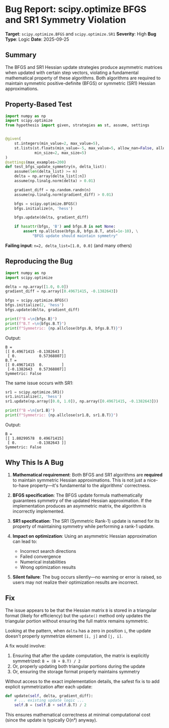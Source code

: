 # Bug Report: scipy.optimize BFGS and SR1 Symmetry Violation

**Target**: `scipy.optimize.BFGS` and `scipy.optimize.SR1`
**Severity**: High
**Bug Type**: Logic
**Date**: 2025-09-25

## Summary

The BFGS and SR1 Hessian update strategies produce asymmetric matrices when updated with certain step vectors, violating a fundamental mathematical property of these algorithms. Both algorithms are required to maintain symmetric positive-definite (BFGS) or symmetric (SR1) Hessian approximations.

## Property-Based Test

```python
import numpy as np
import scipy.optimize
from hypothesis import given, strategies as st, assume, settings


@given(
    st.integers(min_value=2, max_value=5),
    st.lists(st.floats(min_value=-5, max_value=5, allow_nan=False, allow_infinity=False),
             min_size=2, max_size=5)
)
@settings(max_examples=200)
def test_bfgs_update_symmetry(n, delta_list):
    assume(len(delta_list) >= n)
    delta = np.array(delta_list[:n])
    assume(np.linalg.norm(delta) > 0.01)

    gradient_diff = np.random.randn(n)
    assume(np.linalg.norm(gradient_diff) > 0.01)

    bfgs = scipy.optimize.BFGS()
    bfgs.initialize(n, 'hess')

    bfgs.update(delta, gradient_diff)

    if hasattr(bfgs, 'B') and bfgs.B is not None:
        assert np.allclose(bfgs.B, bfgs.B.T, atol=1e-10), \
            "BFGS update should maintain symmetry"
```

**Failing input**: `n=2, delta_list=[1.0, 0.0]` (and many others)

## Reproducing the Bug

```python
import numpy as np
import scipy.optimize

delta = np.array([1.0, 0.0])
gradient_diff = np.array([0.49671415, -0.1382643])

bfgs = scipy.optimize.BFGS()
bfgs.initialize(2, 'hess')
bfgs.update(delta, gradient_diff)

print(f"B =\n{bfgs.B}")
print(f"B.T =\n{bfgs.B.T}")
print(f"Symmetric: {np.allclose(bfgs.B, bfgs.B.T)}")
```

Output:
```
B =
[[ 0.49671415 -0.1382643 ]
 [ 0.          0.57368807]]
B.T =
[[ 0.49671415  0.        ]
 [-0.1382643   0.57368807]]
Symmetric: False
```

The same issue occurs with SR1:

```python
sr1 = scipy.optimize.SR1()
sr1.initialize(2, 'hess')
sr1.update(np.array([0.0, 1.0]), np.array([0.49671415, -0.1382643]))

print(f"B =\n{sr1.B}")
print(f"Symmetric: {np.allclose(sr1.B, sr1.B.T)}")
```

Output:
```
B =
[[ 1.80299578  0.49671415]
 [ 0.         -0.1382643 ]]
Symmetric: False
```

## Why This Is A Bug

1. **Mathematical requirement**: Both BFGS and SR1 algorithms are **required** to maintain symmetric Hessian approximations. This is not just a nice-to-have property—it's fundamental to the algorithms' correctness.

2. **BFGS specification**: The BFGS update formula mathematically guarantees symmetry of the updated Hessian approximation. If the implementation produces an asymmetric matrix, the algorithm is incorrectly implemented.

3. **SR1 specification**: The SR1 (Symmetric Rank-1) update is named for its property of maintaining symmetry while performing a rank-1 update.

4. **Impact on optimization**: Using an asymmetric Hessian approximation can lead to:
   - Incorrect search directions
   - Failed convergence
   - Numerical instabilities
   - Wrong optimization results

5. **Silent failure**: The bug occurs silently—no warning or error is raised, so users may not realize their optimization results are incorrect.

## Fix

The issue appears to be that the Hessian matrix `B` is stored in a triangular format (likely for efficiency) but the `update()` method only updates the triangular portion without ensuring the full matrix remains symmetric.

Looking at the pattern, when `delta` has a zero in position `i`, the update doesn't properly symmetrize element `[i, j]` and `[j, i]`.

A fix would involve:
1. Ensuring that after the update computation, the matrix is explicitly symmetrized: `B = (B + B.T) / 2`
2. Or, properly updating both triangular portions during the update
3. Or, ensuring the storage format properly maintains symmetry

Without access to the exact implementation details, the safest fix is to add explicit symmetrization after each update:

```python
def update(self, delta, gradient_diff):
    # ... existing update logic ...
    self.B = (self.B + self.B.T) / 2
```

This ensures mathematical correctness at minimal computational cost (since the update is typically O(n²) anyway).